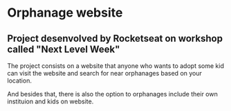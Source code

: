 # Orphanage website

## Project desenvolved by Rocketseat on workshop called "Next Level Week"

The project consists on a website that anyone who wants to adopt some kid can visit the website and search for near orphanages based on your location.

And besides that, there is also the option to orphanages include their own instituion and kids on website. 
   
